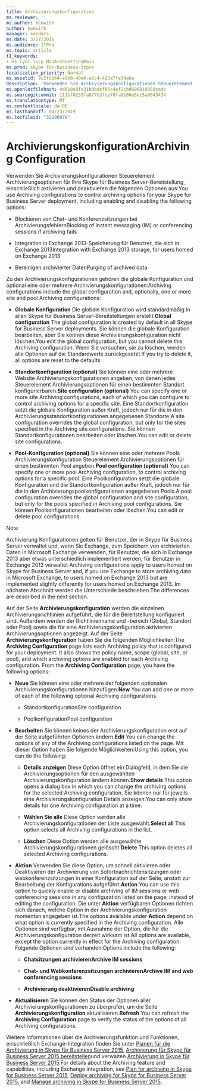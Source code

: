 ```yaml
---
title: Archivierungskonfiguration
ms.reviewer: ''
ms.author: kenwith
author: kenwith
manager: serdars
ms.date: 3/27/2015
ms.audience: ITPro
ms.topic: article
f1_keywords:
- ms.lync.lscp.MonArchSettingMain
ms.prod: skype-for-business-itpro
localization_priority: Normal
ms.assetid: 9c2fd164-a9b8-40e6-a1c4-423a7fe34aba
description: 'Verwenden Sie Archivierungskonfigurationen Steuerelement Archivierungsoptionen für Ihre Skype für Business Server-Bereitstellung, einschließlich aktivieren und deaktivieren die folgenden Optionen aus:'
ms.openlocfilehash: 4d618e8fe31b0bdef85c4ef2cbd606818850cadc
ms.sourcegitcommit: 111bf6255fa877b3fce70fa8166e8ec5a6643434
ms.translationtype: MT
ms.contentlocale: de-DE
ms.lasthandoff: 04/23/2019
ms.locfileid: "32200970"
---
```

# <a name="archiving-configuration"></a><span data-ttu-id="e6ee1-103">Archivierungskonfiguration</span><span class="sxs-lookup"><span data-stu-id="e6ee1-103">Archiving Configuration</span></span>
 
<span data-ttu-id="e6ee1-104">Verwenden Sie Archivierungskonfigurationen Steuerelement Archivierungsoptionen für Ihre Skype für Business Server-Bereitstellung, einschließlich aktivieren und deaktivieren die folgenden Optionen aus:</span><span class="sxs-lookup"><span data-stu-id="e6ee1-104">You use Archiving configurations to control archiving options for your Skype for Business Server deployment, including enabling and disabling the following options:</span></span>
  
- <span data-ttu-id="e6ee1-105">Blockieren von Chat- und Konferenzsitzungen bei Archivierungsfehlern</span><span class="sxs-lookup"><span data-stu-id="e6ee1-105">Blocking of instant messaging (IM) or conferencing sessions if archiving fails</span></span>
    
- <span data-ttu-id="e6ee1-106">Integration in Exchange 2013-Speicherung für Benutzer, die sich in Exchange 2013</span><span class="sxs-lookup"><span data-stu-id="e6ee1-106">Integration with Exchange 2013 storage, for users homed on Exchange 2013</span></span>
    
- <span data-ttu-id="e6ee1-107">Bereinigen archivierter Daten</span><span class="sxs-lookup"><span data-stu-id="e6ee1-107">Purging of archived data</span></span>
    
<span data-ttu-id="e6ee1-108">Zu den Archivierungskonfigurationen gehören die globale Konfiguration und optional eine oder mehrere Archivierungskonfigurationen:</span><span class="sxs-lookup"><span data-stu-id="e6ee1-108">Archiving configurations include the global configuration and, optionally, one or more site and pool Archiving configurations:</span></span>
  
- <span data-ttu-id="e6ee1-109">**Globale Konfiguration** Die globale Konfiguration wird standardmäßig in allen Skype für Business Server-Bereitstellungen erstellt.</span><span class="sxs-lookup"><span data-stu-id="e6ee1-109">**Global configuration** The global configuration is created by default in all Skype for Business Server deployments.</span></span> <span data-ttu-id="e6ee1-110">Sie können die globale Konfiguration bearbeiten, aber Sie können diese Archivierungskonfiguration nicht löschen.</span><span class="sxs-lookup"><span data-stu-id="e6ee1-110">You edit the global configuration, but you cannot delete this Archiving configuration.</span></span> <span data-ttu-id="e6ee1-111">Wenn Sie versuchen, sie zu löschen, werden alle Optionen auf die Standardwerte zurückgesetzt.</span><span class="sxs-lookup"><span data-stu-id="e6ee1-111">If you try to delete it, all options are reset to the defaults.</span></span>
    
- <span data-ttu-id="e6ee1-112">**Standortkonfiguration (optional)** Sie können eine oder mehrere Website Archivierungskonfigurationen angeben, von denen jedes Steuerelement Archivierungsoptionen für einen bestimmten Standort konfigurierbaren.</span><span class="sxs-lookup"><span data-stu-id="e6ee1-112">**Site configuration (optional)** You can specify one or more site Archiving configurations, each of which you can configure to control archiving options for a specific site.</span></span> <span data-ttu-id="e6ee1-113">Eine Standortkonfiguration setzt die globale Konfiguration außer Kraft, jedoch nur für die in den Archivierungsstandortkonfigurationen angegebenen Standorte.</span><span class="sxs-lookup"><span data-stu-id="e6ee1-113">A site configuration overrides the global configuration, but only for the sites specified in the Archiving site configurations.</span></span> <span data-ttu-id="e6ee1-114">Sie können Standortkonfigurationen bearbeiten oder löschen.</span><span class="sxs-lookup"><span data-stu-id="e6ee1-114">You can edit or delete site configurations.</span></span>
    
- <span data-ttu-id="e6ee1-115">**Pool-Konfiguration (optional)** Sie können eine oder mehrere Pools Archivierungskonfiguration Steuerelement Archivierungsoptionen für einen bestimmten Pool angeben.</span><span class="sxs-lookup"><span data-stu-id="e6ee1-115">**Pool configuration (optional)** You can specify one or more pool Archiving configuration, to control archiving options for a specific pool.</span></span> <span data-ttu-id="e6ee1-116">Eine Poolkonfiguration setzt die globale Konfiguration und die Standortkonfiguration außer Kraft, jedoch nur für die in den Archivierungspoolkonfigurationen angegebenen Pools.</span><span class="sxs-lookup"><span data-stu-id="e6ee1-116">A pool configuration overrides the global configuration and site configuration, but only for the pools specified in Archiving pool configurations.</span></span> <span data-ttu-id="e6ee1-117">Sie können Poolkonfigurationen bearbeiten oder löschen.</span><span class="sxs-lookup"><span data-stu-id="e6ee1-117">You can edit or delete pool configurations.</span></span>
    
> [!NOTE]
> <span data-ttu-id="e6ee1-118">Archivierung Konfigurationen gelten für Benutzer, der in Skype für Business Server verwaltet und, wenn Sie Exchange, zum Speichern von archivierten Daten in Microsoft Exchange verwenden, für Benutzer, die sich in Exchange 2013 aber etwas unterschiedlich implementiert werden, für Benutzer in Exchange 2013 verwaltet.</span><span class="sxs-lookup"><span data-stu-id="e6ee1-118">Archiving configurations apply to users homed on Skype for Business Server and, if you use Exchange to store archiving data in Microsoft Exchange, to users homed on Exchange 2013 but are implemented slightly differently for users homed on Exchange 2013.</span></span> <span data-ttu-id="e6ee1-119">Im nächsten Abschnitt werden die Unterschiede beschrieben.</span><span class="sxs-lookup"><span data-stu-id="e6ee1-119">The differences are described in the next section.</span></span> 
  
<span data-ttu-id="e6ee1-p105">Auf der Seite **Archivierungskonfiguration** werden die einzelnen Archivierungsrichtlinien aufgeführt, die für die Bereitstellung konfiguriert sind. Außerdem werden der Richtlinienname und -bereich (Global, Standort oder Pool) sowie die für eine Archivierungskonfiguration aktivierten Archivierungsoptionen angezeigt. Auf der Seite **Archivierungskonfiguration** haben Sie die folgenden Möglichkeiten:</span><span class="sxs-lookup"><span data-stu-id="e6ee1-p105">The **Archiving Configuration** page lists each Archiving policy that is configured for your deployment. It also shows the policy name, scope (global, site, or pool), and which archiving options are enabled for each Archiving configuration. From the **Archiving Configuration** page, you have the following options:</span></span>
- <span data-ttu-id="e6ee1-123">**Neue** Sie können eine oder mehrere der folgenden optionalen Archivierungskonfigurationen hinzufügen.</span><span class="sxs-lookup"><span data-stu-id="e6ee1-123">**New** You can add one or more of each of the following optional Archiving configurations.</span></span>
    
  - <span data-ttu-id="e6ee1-124">Standortkonfiguration</span><span class="sxs-lookup"><span data-stu-id="e6ee1-124">Site configuration</span></span>
    
  - <span data-ttu-id="e6ee1-125">Poolkonfiguration</span><span class="sxs-lookup"><span data-stu-id="e6ee1-125">Pool configuration</span></span>
    
- <span data-ttu-id="e6ee1-126">**Bearbeiten** Sie können keines der Archivierungskonfiguration erst auf der Seite aufgeführten Optionen ändern.</span><span class="sxs-lookup"><span data-stu-id="e6ee1-126">**Edit** You can change the options of any of the Archiving configurations listed on the page.</span></span> <span data-ttu-id="e6ee1-127">Mit dieser Option haben Sie folgende Möglichkeiten:</span><span class="sxs-lookup"><span data-stu-id="e6ee1-127">Using this option, you can do the following:</span></span>
    
  - <span data-ttu-id="e6ee1-128">**Details anzeigen** Diese Option öffnet ein Dialogfeld, in dem Sie die Archivierungsoptionen für den ausgewählten Archivierungskonfiguration ändern können.</span><span class="sxs-lookup"><span data-stu-id="e6ee1-128">**Show details** This option opens a dialog box in which you can change the archiving options for the selected Archiving configuration.</span></span> <span data-ttu-id="e6ee1-129">Sie können nur für jeweils eine Archivierungskonfiguration Details anzeigen.</span><span class="sxs-lookup"><span data-stu-id="e6ee1-129">You can only show details for one Archiving configuration at a time.</span></span>
    
  - <span data-ttu-id="e6ee1-130">**Wählen Sie alle** Diese Option werden alle Archivierungskonfigurationen der Liste ausgewählt.</span><span class="sxs-lookup"><span data-stu-id="e6ee1-130">**Select all** This option selects all Archiving configurations in the list.</span></span>
    
  - <span data-ttu-id="e6ee1-131">**Löschen** Diese Option werden alle ausgewählte Archivierungskonfigurationen gelöscht.</span><span class="sxs-lookup"><span data-stu-id="e6ee1-131">**Delete** This option deletes all selected Archiving configurations.</span></span>
    
- <span data-ttu-id="e6ee1-132">**Aktion** Verwenden Sie diese Option, um schnell aktivieren oder Deaktivieren der Archivierung von Sofortnachrichtensitzungen oder webkonferenzsitzungen in einer Konfiguration auf der Seite, anstatt zur Bearbeitung der Konfigurations aufgeführt.</span><span class="sxs-lookup"><span data-stu-id="e6ee1-132">**Action** You can use this option to quickly enable or disable archiving of IM sessions or web conferencing sessions in any configuration listed on the page, instead of editing the configuration.</span></span> <span data-ttu-id="e6ee1-133">Die unter **Aktion** verfügbaren Optionen richten sich danach, welche Option in der Archivierungskonfiguration momentan angegeben ist.</span><span class="sxs-lookup"><span data-stu-id="e6ee1-133">The options available under **Action** depend on what option is currently specified in the Archiving configuration.</span></span> <span data-ttu-id="e6ee1-134">Alle Optionen sind verfügbar, mit Ausnahme der Option, die für die Archivierungskonfiguration derzeit wirksam ist.</span><span class="sxs-lookup"><span data-stu-id="e6ee1-134">All options are available, except the option currently in effect for the Archiving configuration.</span></span> <span data-ttu-id="e6ee1-135">Folgende Optionen sind vorhanden:</span><span class="sxs-lookup"><span data-stu-id="e6ee1-135">Options include the following:</span></span>
    
  - <span data-ttu-id="e6ee1-136">**Chatsitzungen archivieren**</span><span class="sxs-lookup"><span data-stu-id="e6ee1-136">**Archive IM sessions**</span></span>
    
  - <span data-ttu-id="e6ee1-137">**Chat- und Webkonferenzsitzungen archivieren**</span><span class="sxs-lookup"><span data-stu-id="e6ee1-137">**Archive IM and web conferencing sessions**</span></span>
    
  - <span data-ttu-id="e6ee1-138">**Archivierung deaktivieren**</span><span class="sxs-lookup"><span data-stu-id="e6ee1-138">**Disable archiving**</span></span>
    
- <span data-ttu-id="e6ee1-139">**Aktualisieren** Sie können den Status der Optionen aller Archivierungskonfigurationen zu überprüfen, um die Seite **Archivierungskonfiguration** aktualisieren.</span><span class="sxs-lookup"><span data-stu-id="e6ee1-139">**Refresh** You can refresh the **Archiving Configuration** page to verify the status of the options of all Archiving configurations.</span></span>
    
<span data-ttu-id="e6ee1-140">Weitere Informationen über die Archivierungsfunktion und Funktionen, einschließlich Exchange-Integration finden Sie unter [Planen für die Archivierung in Skype für Business Server 2015](../../plan-your-deployment/archiving/archiving.md), [Archivierung für Skype für Business Server 2015 bereitstellen](../../deploy/deploy-archiving/deploy-archiving.md)und verwalten [Archivierung in Skype für Business Server 2015](../../manage/archiving/archiving.md).</span><span class="sxs-lookup"><span data-stu-id="e6ee1-140">For details about the Archiving feature and capabilities, including Exchange integration, see [Plan for archiving in Skype for Business Server 2015](../../plan-your-deployment/archiving/archiving.md), [Deploy archiving for Skype for Business Server 2015](../../deploy/deploy-archiving/deploy-archiving.md), and [Manage archiving in Skype for Business Server 2015](../../manage/archiving/archiving.md).</span></span>

